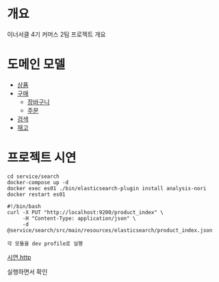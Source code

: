 # 개요
이너서클 4기 커머스 2팀 프로젝트 개요


# 도메인 모델
- [상품](service/product/도메인모델.md)
- [구매]()
  - [장바구니]()
  - [주문]()
- [검색](service/search/도메인모델.md)
- [재고](service/product/도메인모델.md)

# 프로젝트 시연
```shell
cd service/search
docker-compose up -d
docker exec es01 ./bin/elasticsearch-plugin install analysis-nori
docker restart es01
```

```shell
#!/bin/bash
curl -X PUT "http://localhost:9200/product_index" \
     -H "Content-Type: application/json" \
     -d @service/search/src/main/resources/elasticsearch/product_index.json

```

```
각 모듈을 dev profile로 실행
```

[시연.http](시연.http)

실행하면서 확인